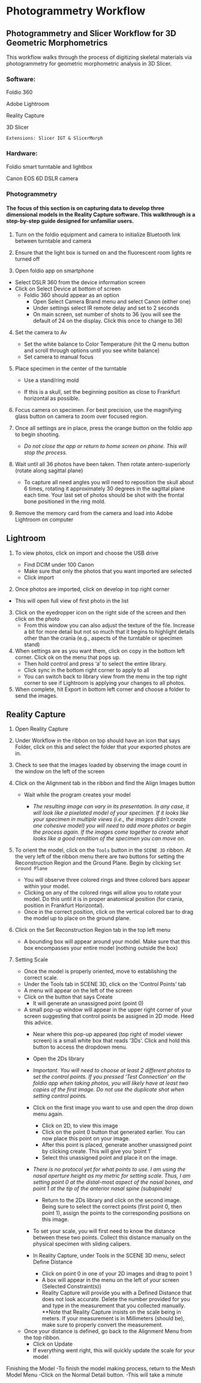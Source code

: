 # Photogrammetry Workflow

## Photogrammetry and Slicer Workflow for 3D Geometric Morphometrics
This workflow walks through the process of digitizing skeletal materials via photogrammetry for geometric morphometric analysis in 3D Slicer.

### Software:

Foldio 360

Adobe Lightroom

Reality Capture
 
3D Slicer

	Extensions: Slicer IGT & SlicerMorph
	
### Hardware:

Foldio smart turntable and lightbox

Canon EOS 6D DSLR camera

### Photogrammetry

#### The focus of this section is on capturing data to develop three dimensional models in the Reality Capture software. This walkthrough is a step-by-step guide designed for unfamiliar users. 

1. Turn on the foldio equipment and camera to initialize Bluetooth link between turntable and camera

2. Ensure that the light box is turned on and the fluorescent room lights re turned off

3. Open foldio app on smartphone

* Select DSLR 360 from the device information screen
* Click on Select Device at bottom of screen
  - Foldio 360 should appear as an option
     - Open Select Camera Brand menu and select Canon (either one)
	 - Under settings select IR remote delay and set to 2 seconds
     - On main screen, set number of shots to 36 (you will see the default of 24 on the display. Click this once to change to 36)
	 
4. Set the camera to Av 
   - Set the white balance to Color Temperature (hit the Q menu button and scroll through 	options until you see white balance)
   - Set camera to manual focus

5. Place specimen in the center of the turntable
   - Use a stand/ring mold
   
   - If this is a skull, set the beginning position as close to Frankfurt horizontal as possible. 
   
6. Focus camera on specimen. For best precision, use the magnifying glass button on camera to zoom over focused region. 

7. Once all settings are in place, press the orange button on the foldio app to begin shooting.
	* _Do not close the app or return to home screen on phone. This will stop the process._ 
	
8. Wait until all 36 photos have been taken. Then rotate antero-superiorly (rotate along sagittal plane)
	- To capture all need angles you will need to reposition the skull about 6 times, rotating it approximately 30 degrees in the sagittal plane each time. Your last set of photos should be shot with the frontal bone positioned in the ring mold. 

9. Remove the memory card from the camera and load into Adobe Lightroom on computer

## Lightroom

1. To view photos, click on import and choose the USB drive
   - Find DCIM under 100 Canon
   - Make sure that only the photos that you want imported are selected
   - Click import
 
2. Once photos are imported, click on develop in top right corner
 - This will open full view of first photo in the list
3. Click on the eyedropper icon on the right side of the screen and then click on the photo
   - From this window you can also adjust the texture of the file. Increase a bit for more detail but not so much that it begins to highlight details other than the crania (e.g., aspects of the turntable or specimen stand)
4. When settings are as you want them, click on copy in the bottom left corner. Click ok on the menu that pops up.
   - Then hold control and press ‘a’ to select the entire library.
   - Click sync in the bottom right corner to apply to all
   - You can switch back to library view from the menu in the top right corner to see if Lightroom is applying your changes to all photos.
5. When complete, hit Export in bottom left corner and choose a folder to send the images. 
 
## Reality Capture

1. Open Reality Capture
2. Under Workflow in the ribbon on top should have an icon that says Folder, click on this and select the folder that your exported photos are in.
3. Check to see that the images loaded by observing the image count in the window on the left of the screen
4. Click on the Alignment tab in the ribbon and find the Align Images button
	- Wait while the program creates your model
	
      - *The resulting image can vary in its presentation. In any case, it will look like a pixelated model of your specimen. If it looks like your specimen in multiple views (i.e., the images didn’t create one cohesive model) you will need to add more photos or begin the process again. If the images come together to create what looks like a good rendition of the specimen you can move on.* 
	  
5. To orient the model, click on the `Tools` button in the `SCENE 3D` ribbon. At the very left of the ribbon menu there are two buttons for setting the Reconstruction Region and the Ground Plane. Begin by clicking `Set Ground Plane`
	- You will observe three colored rings and three colored bars appear within your model.
	- Clicking on any of the colored rings will allow you to rotate your model. Do this until it 	is in proper anatomical position (for crania, position in Frankfurt Horizontal). 
	- Once in the correct position, click on the vertical colored bar to drag the model up to 	place on the ground plane. 
	
6. Click on the Set Reconstruction Region tab in the top left menu
	- A bounding box will appear around your model. Make sure that this box encompasses your entire model (nothing outside the box)
	
7. Setting Scale
   - Once the model is properly oriented, move to establishing the correct scale.
   - Under the Tools tab in SCENE 3D, click on the ‘Control Points’ tab
	- A menu will appear on the left of the screen
	- Click on the button that says Create
		- It will generate an unassigned point (point 0)
	- A small pop-up window will appear in the upper right corner of your screen suggesting that control points be assigned in 2D mode. Heed this advice.
		- Near where this pop-up appeared (top right of model viewer screen) is a small white box that reads ‘3Ds’. Click and hold this button to access the dropdown menu.
		- Open the 2Ds library
		- *Important. You will need to choose at least 2 different photos to set the control points. If you pressed ‘Test Connection’ on the foldio app when taking photos, you will likely have at least two copies of the first image. Do not use the duplicate shot when setting control points.* 
		
		- Click on the first image you want to use and open the drop down menu again.
			- Click on 2D, to view this image
			- Click on the point 0 button that generated earlier. You can now place this point on your image. 
			- After this point is placed, generate another unassigned point by clicking 				create. This will give you ‘point 1’
			- Select this unassigned point and place it on the image.
		- *There is no protocol yet for what points to use. I am using the nasal aperture height as my metric for setting scale. Thus, I am setting point 0 at the distal-most aspect of the nasal bones, and point 1 at the tip of the anterior nasal spine (subspinale)*
		
			- Return to the 2Ds library and click on the second image. Being sure to select the correct points (first point 0, then point 1), assign the points to the corresponding positions on this image.
		- To set your scale, you will first need to know the distance between these two points. Collect this distance manually on the physical specimen with sliding calipers. 
		- In Reality Capture, under Tools in the SCENE 3D menu, select Define Distance
			- Click on point 0 in one of your 2D images and drag to point 1
			- A box will appear in the menu on the left of your screen (Selected Constraint(s))
			- Reality Capture will provide you with a Defined Distance that does not look accurate. Delete the number provided for you and type in the 	measurement that you collected manually. **Note that Reality Capture insists on the scale being in meters. If your measurement is in Millimeters (should be), make sure to properly convert the measurement. 
	- Once your distance is defined, go back to the Alignment Menu from the top ribbon.
		- Click on Update
		- If everything went right, this will quickly update the scale for your model
		
Finishing the Model
-To finish the model making process, return to the Mesh Model Menu
	-Click on the Normal Detail button.
	-This will take a minute

	

	

